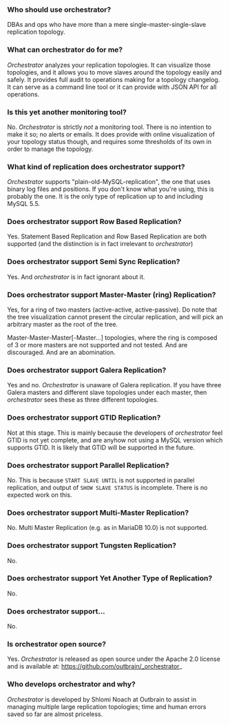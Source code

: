 ### Who should use orchestrator?

DBAs and ops who have more than a mere single-master-single-slave replication topology.

### What can orchestrator do for me?

_Orchestrator_ analyzes your replication topologies. It can visualize those topologies, and it allows you to 
move slaves around the topology easily and safely. It provides full audit to operations making for a 
topology changelog. It can serve as a command line tool or it can provide with JSON API for all operations.

### Is this yet another monitoring tool?

No. _Orchestrator_ is strictly _not_ a monitoring tool. There is no intention to make it so; no alerts or emails. It does provide with online visualization of your topology status though, and requires some thresholds of its own in order to manage the topology.

### What kind of replication does orchestrator support?

_Orchestrator_ supports "plain-old-MySQL-replication", the one that uses binary log files and positions. 
If you don't know what you're using, this is probably the one. It is the only type of replication up to and including MySQL 5.5.

### Does orchestrator support Row Based Replication?

Yes. Statement Based Replication and Row Based Replication are both supported (and the distinction 
is in fact irrelevant to _orchestrator_)

### Does orchestrator support Semi Sync Replication?

Yes. And _orchestrator_ is in fact ignorant about it.

### Does orchestrator support Master-Master (ring) Replication?

Yes, for a ring of two masters (active-active, active-passive). Do note that the tree visualization cannot present the circular replication, 
and will pick an arbitrary master as the root of the tree.

Master-Master-Master[-Master...] topologies, where the ring is composed of 3 or more masters are not supported and not tested. 
And are discouraged. And are an abomination.

### Does orchestrator support Galera Replication?

Yes and no. _Orchestrator_ is unaware of Galera replication. If you have three Galera masters and different slave topologies under each master, 
then _orchestrator_ sees these as three different topologies.

### Does orchestrator support GTID Replication?

Not at this stage. This is mainly because the developers of _orchestrator_ feel GTID is not yet complete, 
and are anyhow not using a MySQL version which supports GTID. It is likely that GTID will be supported in the future.

### Does orchestrator support Parallel Replication?

No. This is because `START SLAVE UNTIL` is not supported in parallel replication, and output of `SHOW SLAVE STATUS` is incomplete. 
There is no expected work on this.

### Does orchestrator support Multi-Master Replication?

No. Multi Master Replication (e.g. as in MariaDB 10.0) is not supported.

### Does orchestrator support Tungsten Replication?

No.

### Does orchestrator support Yet Another Type of Replication?

No.

### Does orchestrator support...

No.

### Is orchestrator open source?

Yes. _Orchestrator_ is released as open source under the Apache 2.0 license and is available at: https://github.com/outbrain/_orchestrator_

### Who develops orchestrator and why?

_Orchestrator_ is developed by Shlomi Noach at Outbrain to assist in managing multiple large replication topologies; time and human errors saved so far are almost priceless.
